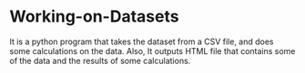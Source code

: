 # Working-on-Datasets
It is a python program that takes the dataset from a CSV file, and does some calculations on the data. Also, It outputs HTML file that contains some of the data and the results of some calculations.
